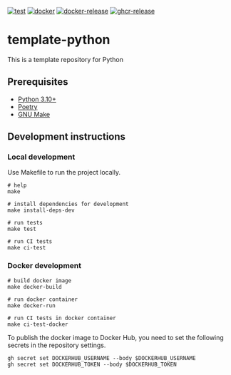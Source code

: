 [![test](https://github.com/ks6088ts-labs/workshop-azure-iot/actions/workflows/test.yaml/badge.svg?branch=main)](https://github.com/ks6088ts-labs/workshop-azure-iot/actions/workflows/test.yaml?query=branch%3Amain)
[![docker](https://github.com/ks6088ts-labs/workshop-azure-iot/actions/workflows/docker.yaml/badge.svg?branch=main)](https://github.com/ks6088ts-labs/workshop-azure-iot/actions/workflows/docker.yaml?query=branch%3Amain)
[![docker-release](https://github.com/ks6088ts-labs/workshop-azure-iot/actions/workflows/docker-release.yaml/badge.svg)](https://github.com/ks6088ts-labs/workshop-azure-iot/actions/workflows/docker-release.yaml)
[![ghcr-release](https://github.com/ks6088ts-labs/workshop-azure-iot/actions/workflows/ghcr-release.yaml/badge.svg)](https://github.com/ks6088ts-labs/workshop-azure-iot/actions/workflows/ghcr-release.yaml)

# template-python

This is a template repository for Python

## Prerequisites

- [Python 3.10+](https://www.python.org/downloads/)
- [Poetry](https://python-poetry.org/docs/#installation)
- [GNU Make](https://www.gnu.org/software/make/)

## Development instructions

### Local development

Use Makefile to run the project locally.

```shell
# help
make

# install dependencies for development
make install-deps-dev

# run tests
make test

# run CI tests
make ci-test
```

### Docker development

```shell
# build docker image
make docker-build

# run docker container
make docker-run

# run CI tests in docker container
make ci-test-docker
```

To publish the docker image to Docker Hub, you need to set the following secrets in the repository settings.

```shell
gh secret set DOCKERHUB_USERNAME --body $DOCKERHUB_USERNAME
gh secret set DOCKERHUB_TOKEN --body $DOCKERHUB_TOKEN
```
